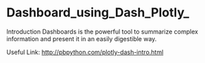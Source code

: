 # Dashboard_using_Dash_Plotly_
Introduction
Dashboards is the powerful tool to summarize complex information and present it in an easily digestible way. 

Useful Link:
http://pbpython.com/plotly-dash-intro.html
